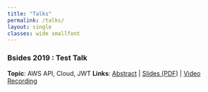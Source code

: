 ```yaml
---
title: "Talks"
permalink: /talks/
layout: single
classes: wide smallfont
---
```


### Bsides  2019 : Test Talk
**Topic**: AWS API, Cloud, JWT
**Links**: [Abstract](https://) | [Slides (PDF)](/assets/raw/test.pdf) |  [Video Recording](https://www.youtube.com/watch?v=)

